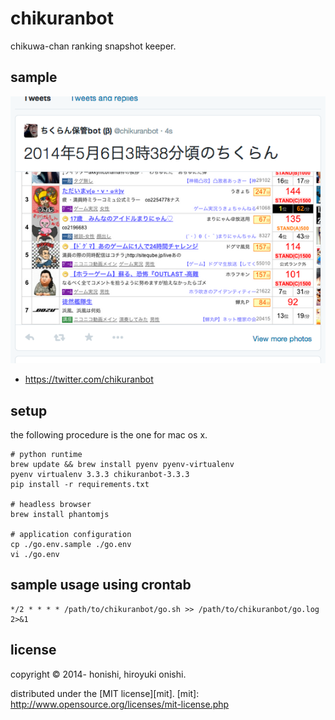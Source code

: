 chikuranbot
==
chikuwa-chan ranking snapshot keeper.

sample
--
![tweet](./sample/tweet.png)

* https://twitter.com/chikuranbot

setup
--
the following procedure is the one for mac os x.

````
# python runtime
brew update && brew install pyenv pyenv-virtualenv
pyenv virtualenv 3.3.3 chikuranbot-3.3.3
pip install -r requirements.txt

# headless browser
brew install phantomjs

# application configuration
cp ./go.env.sample ./go.env
vi ./go.env
````

sample usage using crontab
--

	*/2 * * * * /path/to/chikuranbot/go.sh >> /path/to/chikuranbot/go.log 2>&1

license
--
copyright &copy; 2014- honishi, hiroyuki onishi.

distributed under the [MIT license][mit].
[mit]: http://www.opensource.org/licenses/mit-license.php
